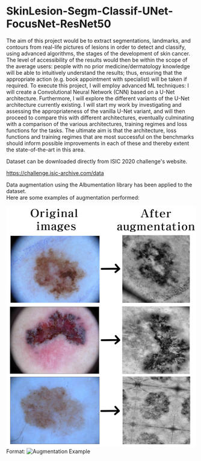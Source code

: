 # SkinLesion-Segm-Classif-UNet-FocusNet-ResNet50

The aim of this project would be to extract segmentations, landmarks, and contours from real-life pictures of lesions in order to detect and classify, using advanced algorithms, the stages of the development of skin cancer. The level of accessibility of the results would then be within the scope of the average users: people with no prior medicine/dermatology knowledge will be able to intuitively understand the results; thus, ensuring that the appropriate action (e.g. book appointment with specialist) will be taken if required. To execute this project, I will employ advanced ML techniques: I will create a Convolutional Neural Network (CNN) based on a U-Net architecture. Furthermore, I will explore the different variants of the U-Net architecture currently existing. I will start my work by investigating and assessing the appropriateness of the vanilla U-Net variant, and will then proceed to compare this with different architectures, eventually culminating with a comparison of the various architectures, training regimes and loss functions for the tasks. The ultimate aim is that the architecture, loss functions and training regimes that are most successful on the benchmarks should inform possible improvements in each of these and thereby extent the state-of-the-art in this area.

Dataset can be downloaded directly from ISIC 2020 challenge's website.

https://challenge.isic-archive.com/data

Data augmentation using the Albumentation library has been applied to the dataset.
<br>
Here are some examples of augmentation performed:<br>

![Augmentation Example](/images/augm_example.png)
Format: ![Augmentation Example](https://postimg.cc/Z0Z035Ln)


